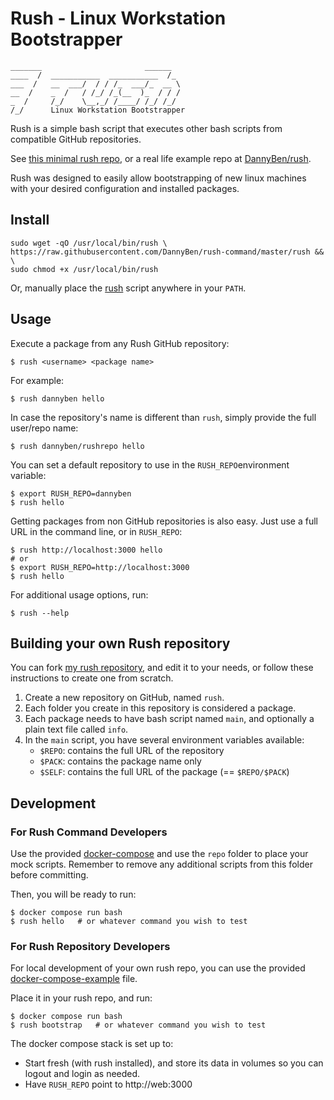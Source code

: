 Rush - Linux Workstation Bootstrapper
==================================================

```
_______                       ______  
____  /  ___________  ___________  /_ 
___  /   __  ___/  / / /_  ___/_  __ \
__  /    _  /   / /_/ /_(__  )_  / / /
_  /     /_/    \__,_/ /____/ /_/ /_/ 
/_/      Linux Workstation Bootstrapper
```


Rush is a simple bash script that executes other bash scripts from compatible 
GitHub repositories. 

See [this minimal rush repo](repo), or a real life example
repo at [DannyBen/rush][1].

Rush was designed to easily allow bootstrapping of new linux machines with 
your desired configuration and installed packages.


Install
--------------------------------------------------

    sudo wget -qO /usr/local/bin/rush \
    https://raw.githubusercontent.com/DannyBen/rush-command/master/rush && \
    sudo chmod +x /usr/local/bin/rush

Or, manually place the [rush](rush) script anywhere in your `PATH`.


Usage
--------------------------------------------------

Execute a package from any Rush GitHub repository:

    $ rush <username> <package name>

For example:
    
    $ rush dannyben hello

In case the repository's name is different than `rush`, simply provide the 
full user/repo name:

    $ rush dannyben/rushrepo hello

You can set a default repository to use in the `RUSH_REPO`environment
variable:

    $ export RUSH_REPO=dannyben
    $ rush hello

Getting packages from non GitHub repositories is also easy. Just use a 
full URL in the command line, or in `RUSH_REPO`:

    $ rush http://localhost:3000 hello
    # or
    $ export RUSH_REPO=http://localhost:3000
    $ rush hello


For additional usage options, run:

    $ rush --help



Building your own Rush repository
--------------------------------------------------

You can fork [my rush repository][1], and edit it to your needs, or follow 
these instructions to create one from scratch.

1. Create a new repository on GitHub, named `rush`.
2. Each folder you create in this repository is considered a package.
3. Each package needs to have bash script named `main`, and optionally
   a plain text file called `info`.
4. In the `main` script, you have several environment variables available:
    - `$REPO`: contains the full URL of the repository
    - `$PACK`: contains the package name only
    - `$SELF`: contains the full URL of the package (== `$REPO/$PACK`)



Development
--------------------------------------------------

### For Rush Command Developers

Use the provided [docker-compose](docker-compose.yml) and use the `repo` 
folder to place your mock scripts. Remember to remove any additional scripts
from this folder before committing.

Then, you will be ready to run:

    $ docker compose run bash
    $ rush hello   # or whatever command you wish to test


### For Rush Repository Developers

For local development of your own rush repo, you can use the provided
[docker-compose-example](docker-compose-example.yml) file.

Place it in your rush repo, and run:

    $ docker compose run bash
    $ rush bootstrap   # or whatever command you wish to test

The docker compose stack is set up to:

- Start fresh (with rush installed), and store its data in volumes so you can 
  logout and login as needed.
- Have `RUSH_REPO` point to http://web:3000


[1]: https://github.com/dannyben/rush
